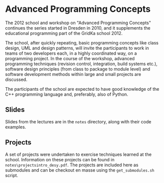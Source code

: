 Advanced Programming Concepts
=============================


The 2012 school and workshop on "Advanced Programming Concepts" continues the series started in Dresden in 2010, and it supplements the educational programming part of the GridKa school 2012.

The school, after quickly repeating, basic programming concepts like class design, UML and design patterns, will invite the participants to work in teams of two developers each, in a highly coordinated way, on a programming project. In the course of the workshop, advanced programming techniques (revision control, integration, build systems etc.), software design principles (from class to package to module level) and software development methods within large and small projects are discussed.

The participants of the school are expected to have good knowledge of the C++ programming language and, preferably, also of Python.

Slides
------

Slides from the lectures are in the `notes` directory, along with their code examples.


Projects
--------

A set of projects were undertaken to exercise techniques learned at the school. Information on these projects can be found in `notes\projectsintro_desy.pdf`. The projects are included here as submodules and can be checkout en masse using the `get_submodules.sh` script.
